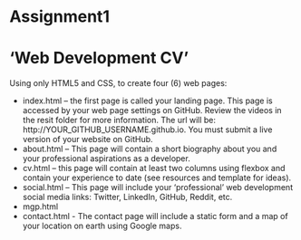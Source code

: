# Assignment1
<h1>‘Web Development CV’</h1>
<p>Using only HTML5 and CSS, to create four (6) web pages:</p>
<ul>
<li> index.html – the first page is called your landing page. This page is accessed by your web page settings on GitHub. Review the videos in the resit folder for more information. The url will be: http://YOUR_GITHUB_USERNAME.github.io. You must submit a live version of your website on GitHub.</li>
<li>about.html – This page will contain a short biography about you and your professional aspirations as a developer.</li>
<li>cv.html – this page will contain at least two columns using flexbox and contain your experience to date (see resources and template for ideas).</li>
<li>social.html – This page will include your ‘professional’ web development social media links: Twitter, LinkedIn, GitHub, Reddit, etc.</li>
<li>mgp.html</li>
<li>contact.html - The contact page will include a static form and a map of your location on earth using Google maps.</li>
</ul>
